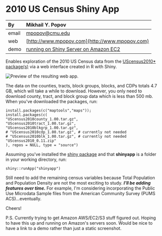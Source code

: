 2010 US Census Shiny App
========================

| By      | Mikhail Y. Popov                                         |
| :---    | :---                                                     |
| email   | [mpopov@cmu.edu](mailto:mpopov@cmu.edu) |
| web     | [http://www.mpopov.com](http://www.mpopov.com)           |
| demo    | [running on Shiny Server on Amazon EC2](shiny.mpopov.com:3838/census/) |

Enables exploration of the 2010 US Census data from the [UScensus2010* package(s)][1] via a web interface created in R with Shiny.

![Preview of the resulting web app.][3]

The data on the counties, tracts, block groups, blocks, and CDPs totals  4.7 GB, which will take a while to download. However, you only need to download county, tract, and block group data which is less than 500 mb. When you've downloaded the packages, run:

```
install.packages(c("maptools","maps"));
install.packages(c(
"UScensus2010county_1.00.tar.gz",
"UScensus2010tract_1.00.tar.gz",
"UScensus2010blkgrp_1.00.tar.gz",
# "UScensus2010cdp_1.00.tar.gz", # currently not needed
# "UScensus2010blk_1.00.tar.gz", # currently not needed
"UScensus2010_0.11.zip"
), repos = NULL, type = "source")
```

Assuming you've installed the [shiny package][2] and that **shinyapp** is a folder in your working directory, run:

```
shiny::runApp("shinyapp")
```

Still need to add the remaining census variables because Total Population and Population Density are not the most exciting to study. ***I'll be adding features over time.*** For example, I'm considering incorporating the Public Use Microdata Sample files from the American Community Survey (PUMS ACS)...eventually.

Cheers!

P.S. Currently trying to get Amazon AWS/EC2/S3 stuff figured out. Hoping to have this up and running on Amazon's servers soon. Would be nice to have a link to a demo rather than just a static screenshot.

[1]: http://lakshmi.calit2.uci.edu/census2000/
[2]: https://github.com/rstudio/shiny
[3]: https://github.com/bearloga/2010-US-Census-Shiny-App/blob/master/preview.png?raw=true
